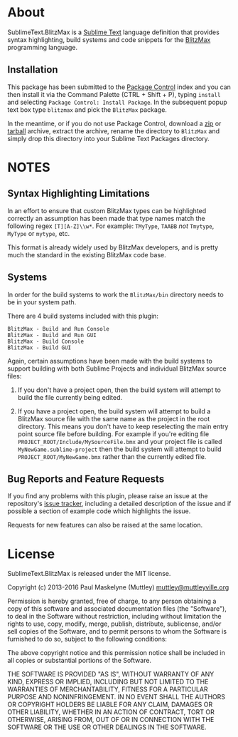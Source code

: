 # About

SublimeText.BlitzMax is a [Sublime Text][1] language definition that provides
syntax highlighting, build systems and code snippets for the [BlitzMax][2]
programming language.

## Installation

This package has been submitted to the [Package Control][3] index and you can
then install it via the Command Palette (CTRL + Shift + P), typing `install` and
selecting `Package Control: Install Package`. In the subsequent popup text box
type `blitzmax` and pick the `BlitzMax` package.

In the meantime, or if you do not use Package Control, download a [zip][4] or
[tarball][5] archive, extract the archive, rename the directory to `BlitzMax`
and simply drop this directory into your Sublime Text Packages directory.

# NOTES

## Syntax Highlighting Limitations

In an effort to ensure that custom BlitzMax types can be highlighted correctly
an assumption has been made that type names match the following regex
`[T][A-Z]\\w*`.  For example: `TMyType`, `TAABB` _not_ `Tmytype`, `MyType` or
`mytype`, etc.

This format is already widely used by BlitzMax developers, and is pretty much
the standard in the existing BlitzMax code base.

## Systems

In order for the build systems to work the `BlitzMax/bin` directory needs to be
in your system path.

There are 4 build systems included with this plugin:

	BlitzMax - Build and Run Console
	BlitzMax - Build and Run GUI
	BlitzMax - Build Console
	BlitzMax - Build GUI

Again, certain assumptions have been made with the build systems to support
building with both Sublime Projects and individual BlitzMax source files:

1. If you don't have a project open, then the build system will attempt to build
the file currently being edited.

2. If you have a project open, the build system will attempt to build a BlitzMax
source file with the same name as the project in the root directory.  This means
you don't have to keep reselecting the main entry point source file before
building.  For example if you're editing file
`PROJECT_ROOT/Include/MySourceFile.bmx` and your project file is called
`MyNewGame.sublime-project` then the build system will attempt to build
`PROJECT_ROOT/MyNewGame.bmx` rather than the currently edited file.

## Bug Reports and Feature Requests

If you find any problems with this plugin, please raise an issue at the
repository's [issue tracker][6], including a detailed description of the issue
and if possible a section of example code which highlights the issue.

Requests for new features can also be raised at the same location.

# License

SublimeText.BlitzMax is released under the MIT license.

Copyright (c) 2013-2016 Paul Maskelyne (Muttley) <muttley@muttleyville.org>

Permission is hereby granted, free of charge, to any person obtaining a copy of
this software and associated documentation files (the "Software"), to deal in
the Software without restriction, including without limitation the rights to
use, copy, modify, merge, publish, distribute, sublicense, and/or sell copies of
the Software, and to permit persons to whom the Software is furnished to do so,
subject to the following conditions:

The above copyright notice and this permission notice shall be included in all
copies or substantial portions of the Software.

THE SOFTWARE IS PROVIDED "AS IS", WITHOUT WARRANTY OF ANY KIND, EXPRESS OR
IMPLIED, INCLUDING BUT NOT LIMITED TO THE WARRANTIES OF MERCHANTABILITY, FITNESS
FOR A PARTICULAR PURPOSE AND NONINFRINGEMENT. IN NO EVENT SHALL THE AUTHORS OR
COPYRIGHT HOLDERS BE LIABLE FOR ANY CLAIM, DAMAGES OR OTHER LIABILITY, WHETHER
IN AN ACTION OF CONTRACT, TORT OR OTHERWISE, ARISING FROM, OUT OF OR IN
CONNECTION WITH THE SOFTWARE OR THE USE OR OTHER DEALINGS IN THE SOFTWARE.

[1]: http://www.sublimetext.com/
[2]: http://www.blitzbasic.com/Products/blitzmax.php
[3]: http://wbond.net/sublime_packages/package_control
[4]: https://bitbucket.org/muttley/sublimetext.blitzmax/get/tip.zip
[5]: https://bitbucket.org/muttley/sublimetext.blitzmax/get/tip.tar.bz2
[6]: https://bitbucket.org/muttley/sublimetext.blitzmax/issues?status=new&status=open
